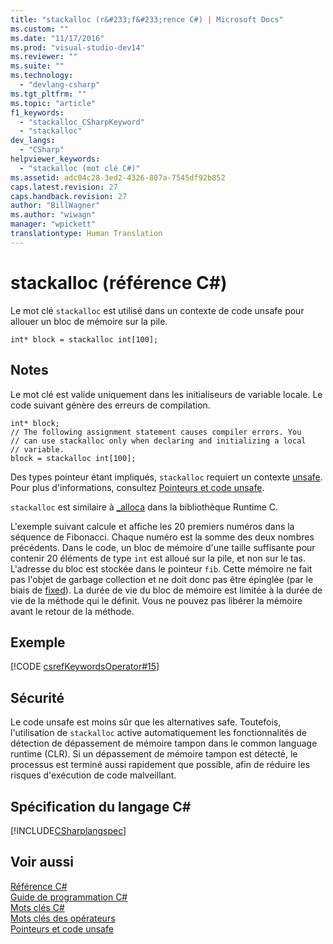 ```yaml
---
title: "stackalloc (r&#233;f&#233;rence C#) | Microsoft Docs"
ms.custom: ""
ms.date: "11/17/2016"
ms.prod: "visual-studio-dev14"
ms.reviewer: ""
ms.suite: ""
ms.technology: 
  - "devlang-csharp"
ms.tgt_pltfrm: ""
ms.topic: "article"
f1_keywords: 
  - "stackalloc_CSharpKeyword"
  - "stackalloc"
dev_langs: 
  - "CSharp"
helpviewer_keywords: 
  - "stackalloc (mot clé C#)"
ms.assetid: adc04c28-3ed2-4326-807a-7545df92b852
caps.latest.revision: 27
caps.handback.revision: 27
author: "BillWagner"
ms.author: "wiwagn"
manager: "wpickett"
translationtype: Human Translation
---
```

# stackalloc (r&#233;f&#233;rence C#)
Le mot clé `stackalloc` est utilisé dans un contexte de code unsafe pour allouer un bloc de mémoire sur la pile.  
  
```  
int* block = stackalloc int[100];  
```  
  
## Notes  
 Le mot clé est valide uniquement dans les initialiseurs de variable locale.  Le code suivant génère des erreurs de compilation.  
  
```  
int* block;  
// The following assignment statement causes compiler errors. You  
// can use stackalloc only when declaring and initializing a local   
// variable.  
block = stackalloc int[100];  
```  
  
 Des types pointeur étant impliqués, `stackalloc` requiert un contexte [unsafe](../../../csharp/language-reference/keywords/unsafe.md).  Pour plus d'informations, consultez [Pointeurs et code unsafe](../../../csharp/programming-guide/unsafe-code-pointers/index.md).  
  
 `stackalloc` est similaire à [\_alloca](/visual-cpp/c-runtime-library/reference/alloca) dans la bibliothèque Runtime C.  
  
 L'exemple suivant calcule et affiche les 20 premiers numéros dans la séquence de Fibonacci.  Chaque numéro est la somme des deux nombres précédents.  Dans le code, un bloc de mémoire d'une taille suffisante pour contenir 20 éléments de type `int` est alloué sur la pile, et non sur le tas.  L'adresse du bloc est stockée dans le pointeur `fib`.  Cette mémoire ne fait pas l'objet de garbage collection et ne doit donc pas être épinglée \(par le biais de [fixed](../../../csharp/language-reference/keywords/fixed-statement.md)\).  La durée de vie du bloc de mémoire est limitée à la durée de vie de la méthode qui le définit.  Vous ne pouvez pas libérer la mémoire avant le retour de la méthode.  
  
## Exemple  
 [!CODE [csrefKeywordsOperator#15](../CodeSnippet/VS_Snippets_VBCSharp/csrefKeywordsOperator#15)]  
  
## Sécurité  
 Le code unsafe est moins sûr que les alternatives safe.  Toutefois, l'utilisation de `stackalloc` active automatiquement les fonctionnalités de détection de dépassement de mémoire tampon dans le common language runtime \(CLR\).  Si un dépassement de mémoire tampon est détecté, le processus est terminé aussi rapidement que possible, afin de réduire les risques d'exécution de code malveillant.  
  
## Spécification du langage C\#  
 [!INCLUDE[CSharplangspec](../../../csharp/language-reference/keywords/includes/csharplangspec_md.md)]  
  
## Voir aussi  
 [Référence C\#](../../../csharp/language-reference/index.md)   
 [Guide de programmation C\#](../../../csharp/programming-guide/index.md)   
 [Mots clés C\#](../../../csharp/language-reference/keywords/index.md)   
 [Mots clés des opérateurs](../../../csharp/language-reference/keywords/operator-keywords.md)   
 [Pointeurs et code unsafe](../../../csharp/programming-guide/unsafe-code-pointers/index.md)